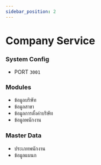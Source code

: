 ```yaml
---
sidebar_position: 2
---
```


# Company Service

### System Config

- PORT `3001`

### Modules

- ข้อมูลบริษัท
- ข้อมูลสาขา
- ข้อมูลการตั้งค่าบริษัท
- ข้อมูลพนักงาน

### Master Data

- ประเภทพนักงาน
- ข้อมูลแผนก

